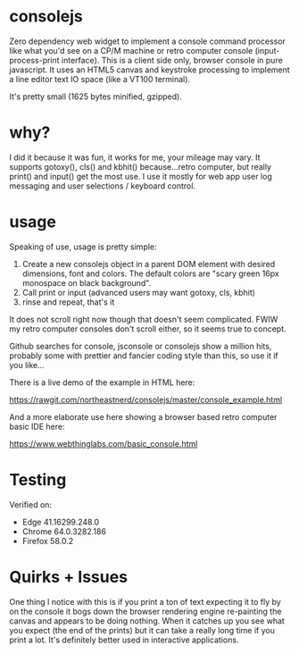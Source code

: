 # consolejs
Zero dependency web widget to implement a console command processor like what you'd see on a CP/M machine or retro computer console (input-process-print interface). This is a client side only, browser console in pure javascript. It uses an HTML5 canvas and keystroke processing to implement a line editor text IO space (like a VT100 terminal). 

It's pretty small (1625 bytes minified, gzipped).

# why?
I did it because it was fun, it works for me, your mileage may vary. It supports gotoxy(), cls() and kbhit() because...retro computer, but really print() and input() get the most use. I use it mostly for web app user log messaging and user selections / keyboard control.

# usage
Speaking of use, usage is pretty simple:

  1) Create a new consolejs object in a parent DOM element with desired dimensions, font and colors.
     The default colors are "scary green 16px monospace on black background".
  2) Call print or input (advanced users may want gotoxy, cls, kbhit)
  3) rinse and repeat, that's it
  
It does not scroll right now though that doesn't seem complicated. FWIW my retro computer consoles don't scroll either, so it seems true to concept.

Github searches for console, jsconsole or consolejs show a million hits, probably some with prettier and fancier coding style than this, so use it if you like...

There is a live demo of the example in HTML here:

https://rawgit.com/northeastnerd/consolejs/master/console_example.html

And a more elaborate use here showing a browser based retro computer basic IDE here:

https://www.webthinglabs.com/basic_console.html

# Testing
Verified on:
* Edge 41.16299.248.0
* Chrome 64.0.3282.186
* Firefox 58.0.2

# Quirks + Issues
One thing I notice with this is if you print a ton of text expecting it to fly by on the console it bogs down the browser rendering engine re-painting the canvas and appears to be doing nothing. When it catches up you see what you expect (the end of the prints) but it can take a really long time if you print a lot. It's definitely better used in interactive applications.
